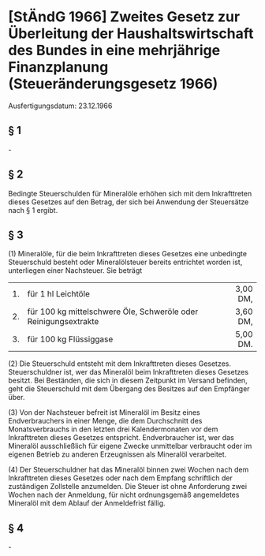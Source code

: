 # [StÄndG 1966] Zweites Gesetz zur Überleitung der Haushaltswirtschaft des Bundes in eine mehrjährige Finanzplanung  (Steueränderungsgesetz 1966)

Ausfertigungsdatum: 23.12.1966

 

## § 1

\-


## § 2

Bedingte Steuerschulden für Mineralöle erhöhen sich mit dem Inkrafttreten dieses Gesetzes auf den Betrag, der sich bei Anwendung der Steuersätze nach § 1 ergibt.


## § 3

(1) Mineralöle, für die beim Inkrafttreten dieses Gesetzes eine unbedingte Steuerschuld besteht oder Mineralölsteuer bereits entrichtet worden ist, unterliegen einer Nachsteuer. Sie beträgt  

|     |                                                                 |          |
|:----|:----------------------------------------------------------------|---------:|
| 1\. | für 1 hl Leichtöle                                              | 3,00 DM, |
| 2\. | für 100 kg mittelschwere Öle, Schweröle oder Reinigungsextrakte | 3,60 DM, |
| 3\. | für 100 kg Flüssiggase                                          | 5,00 DM. |

(2) Die Steuerschuld entsteht mit dem Inkrafttreten dieses Gesetzes. Steuerschuldner ist, wer das Mineralöl beim Inkrafttreten dieses Gesetzes besitzt. Bei Beständen, die sich in diesem Zeitpunkt im Versand befinden, geht die Steuerschuld mit dem Übergang des Besitzes auf den Empfänger über.

(3) Von der Nachsteuer befreit ist Mineralöl im Besitz eines Endverbrauchers in einer Menge, die dem Durchschnitt des Monatsverbrauchs in den letzten drei Kalendermonaten vor dem Inkrafttreten dieses Gesetzes entspricht. Endverbraucher ist, wer das Mineralöl ausschließlich für eigene Zwecke unmittelbar verbraucht oder im eigenen Betrieb zu anderen Erzeugnissen als Mineralöl verarbeitet.

(4) Der Steuerschuldner hat das Mineralöl binnen zwei Wochen nach dem Inkrafttreten dieses Gesetzes oder nach dem Empfang schriftlich der zuständigen Zollstelle anzumelden. Die Steuer ist ohne Anforderung zwei Wochen nach der Anmeldung, für nicht ordnungsgemäß angemeldetes Mineralöl mit dem Ablauf der Anmeldefrist fällig.


## § 4

\-
